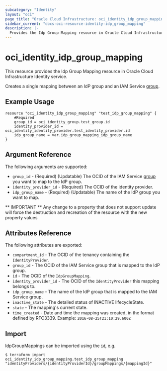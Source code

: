 ```yaml
---
subcategory: "Identity"
layout: "oci"
page_title: "Oracle Cloud Infrastructure: oci_identity_idp_group_mapping"
sidebar_current: "docs-oci-resource-identity-idp_group_mapping"
description: |-
  Provides the Idp Group Mapping resource in Oracle Cloud Infrastructure Identity service
---
```


# oci_identity_idp_group_mapping
This resource provides the Idp Group Mapping resource in Oracle Cloud Infrastructure Identity service.

Creates a single mapping between an IdP group and an IAM Service
[group](https://docs.cloud.oracle.com/iaas/api/#/en/identity/20160918/Group/).


## Example Usage

```hcl
resource "oci_identity_idp_group_mapping" "test_idp_group_mapping" {
	#Required
	group_id = oci_identity_group.test_group.id
	identity_provider_id = oci_identity_identity_provider.test_identity_provider.id
	idp_group_name = var.idp_group_mapping_idp_group_name
}
```

## Argument Reference

The following arguments are supported:

* `group_id` - (Required) (Updatable) The OCID of the IAM Service [group](https://docs.cloud.oracle.com/iaas/api/#/en/identity/20160918/Group/) you want to map to the IdP group. 
* `identity_provider_id` - (Required) The OCID of the identity provider.
* `idp_group_name` - (Required) (Updatable) The name of the IdP group you want to map.


** IMPORTANT **
Any change to a property that does not support update will force the destruction and recreation of the resource with the new property values

## Attributes Reference

The following attributes are exported:

* `compartment_id` - The OCID of the tenancy containing the `IdentityProvider`.
* `group_id` - The OCID of the IAM Service group that is mapped to the IdP group.
* `id` - The OCID of the `IdpGroupMapping`.
* `identity_provider_id` - The OCID of the `IdentityProvider` this mapping belongs to.
* `idp_group_name` - The name of the IdP group that is mapped to the IAM Service group.
* `inactive_state` - The detailed status of INACTIVE lifecycleState.
* `state` - The mapping's current state.
* `time_created` - Date and time the mapping was created, in the format defined by RFC3339.  Example: `2016-08-25T21:10:29.600Z` 

## Import

IdpGroupMappings can be imported using the `id`, e.g.

```
$ terraform import oci_identity_idp_group_mapping.test_idp_group_mapping "identityProviders/{identityProviderId}/groupMappings/{mappingId}" 
```

